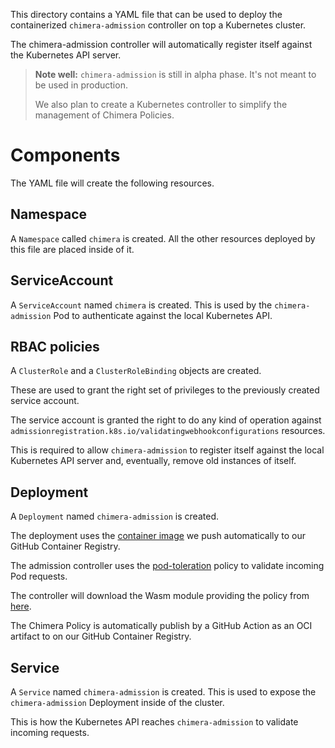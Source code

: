This directory contains a YAML file that can be used to deploy the
containerized `chimera-admission` controller on top a Kubernetes cluster.

The chimera-admission controller will automatically register itself against the
Kubernetes API server.

> **Note well:** `chimera-admission` is still in alpha phase. It's not meant to
> be used in production.
>
> We also plan to create a Kubernetes controller to simplify the management
> of Chimera Policies.

# Components

The YAML file will create the following resources.

## Namespace

A `Namespace` called `chimera` is created. All the other resources deployed
by this file are placed inside of it.

## ServiceAccount

A `ServiceAccount` named `chimera` is created. This is used by the
`chimera-admission` Pod to authenticate against the local Kubernetes API.

## RBAC policies

A `ClusterRole` and a `ClusterRoleBinding` objects are created.

These are used to grant the right set of privileges to the previously created
service account.

The service account is granted the right to do any kind of operation
against `admissionregistration.k8s.io/validatingwebhookconfigurations`
resources.

This is required to allow `chimera-admission` to register itself against the
local Kubernetes API server and, eventually, remove old instances of itself.

## Deployment

A `Deployment` named `chimera-admission` is created.

The deployment uses the [container image](https://github.com/orgs/chimera-kube/packages/container/package/chimera-admission)
we push automatically to our GitHub Container Registry.

The admission controller uses the [pod-toleration](https://github.com/chimera-kube/pod-toleration-policy)
policy to validate incoming Pod requests.

The controller will download the Wasm module providing the policy from
[here](https://github.com/orgs/chimera-kube/packages/container/package/policies%2Fpod-toleration).

The Chimera Policy is automatically publish by a GitHub Action as an OCI
artifact to on our GitHub Container Registry.

## Service

A `Service` named `chimera-admission` is created. This is used to expose the
`chimera-admission` Deployment inside of the cluster.

This is how the Kubernetes API reaches `chimera-admission` to validate
incoming requests.
